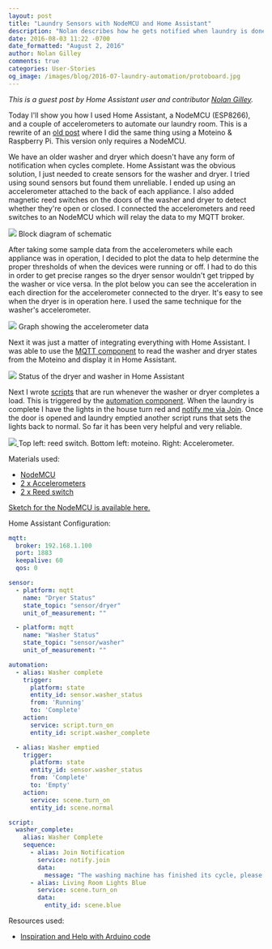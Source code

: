 ```yaml
---
layout: post
title: "Laundry Sensors with NodeMCU and Home Assistant"
description: "Nolan describes how he gets notified when laundry is done."
date: 2016-08-03 11:22 -0700
date_formatted: "August 2, 2016"
author: Nolan Gilley
comments: true
categories: User-Stories
og_image: /images/blog/2016-07-laundry-automation/protoboard.jpg
---
```



_This is a guest post by Home Assistant user and contributor [Nolan Gilley](https://github.com/nkgilley)._

Today I'll show you how I used Home Assistant, a NodeMCU (ESP8266), and a couple of accelerometers to automate our laundry room.  This is a rewrite of an [old post](https://home-assistant.io/blog/2015/08/26/laundry-automation-with-moteino-mqtt-and-home-assistant/) where I did the same thing using a Moteino & Raspberry Pi.  This version only requires a NodeMCU.

We have an older washer and dryer which doesn't have any form of notification when cycles complete.  Home Assistant was the obvious solution, I just needed to create sensors for the washer and dryer.  I tried using sound sensors but found them unreliable.  I ended up using an accelerometer attached to the back of each appliance.  I also added magnetic reed switches on the doors of the washer and dryer to detect whether they're open or closed.  I connected the accelerometers and reed switches to an NodeMCU which will relay the data to my MQTT broker.

<p class='img'>
  <img src='/images/blog/2016-07-laundry-automation/block-diagram.png' />
  Block diagram of schematic
</p>

<!--more-->

After taking some sample data from the accelerometers while each appliance was in operation, I decided to plot the data to help determine the proper thresholds of when the devices were running or off.  I had to do this in order to get precise ranges so the dryer sensor wouldn't get tripped by the washer or vice versa.  In the plot below you can see the acceleration in each direction for the accelerometer connected to the dryer.   It's easy to see when the dryer is in operation here.  I used the same technique for the washer's accelerometer.

<p class='img'>
  <img src='/images/blog/2016-07-laundry-automation/data-graph.png' />
  Graph showing the accelerometer data
</p>

Next it was just a matter of integrating everything with Home Assistant.  I was able to use the [MQTT component](/components/mqtt/) to read the washer and dryer states from the Moteino and display it in Home Assistant.

<p class='img'>
  <img src='/images/blog/2016-07-laundry-automation/screenshot-ha.png' />
  Status of the dryer and washer in Home Assistant
</p>

Next I wrote [scripts](/components/script/) that are run whenever the washer or dryer completes a load.  This is triggered by the [automation component](/getting-started/automation/).  When the laundry is complete I have the lights in the house turn red and [notify me via Join](/components/notify.joaoapps_join/).  Once the door is opened and laundry emptied another script runs that sets the lights back to normal.  So far it has been very helpful and very reliable.

<p class='img'>
  <a href='/images/blog/2016-07-laundry-automation/protoboard.jpg'>
    <img src='/images/blog/2016-07-laundry-automation/protoboard.jpg' />
  </a>
  Top left: reed switch. Bottom left: moteino. Right: Accelerometer.
</p>

Materials used:

 - [NodeMCU](https://www.amazon.com/gp/product/B010O1G1ES)
 - [2 x Accelerometers](http://www.amazon.com/gp/product/B008BOPN40)
 - [2 x Reed switch](http://www.amazon.com/gp/product/B004PARDRO)

[Sketch for the NodeMCU is available here.](https://github.com/nkgilley/nodemcu-laundry/blob/master/nodemcu-laundry.ino)

Home Assistant Configuration:

```yaml
mqtt:
  broker: 192.168.1.100
  port: 1883
  keepalive: 60
  qos: 0

sensor:
  - platform: mqtt
    name: "Dryer Status"
    state_topic: "sensor/dryer"
    unit_of_measurement: ""

  - platform: mqtt
    name: "Washer Status"
    state_topic: "sensor/washer"
    unit_of_measurement: ""

automation:
  - alias: Washer complete
    trigger:
      platform: state
      entity_id: sensor.washer_status
      from: 'Running'
      to: 'Complete'
    action:
      service: script.turn_on
      entity_id: script.washer_complete

  - alias: Washer emptied
    trigger:
      platform: state
      entity_id: sensor.washer_status
      from: 'Complete'
      to: 'Empty'
    action:
      service: scene.turn_on
      entity_id: scene.normal

script:
  washer_complete:
    alias: Washer Complete
    sequence:
      - alias: Join Notification
        service: notify.join
        data:
          message: "The washing machine has finished its cycle, please empty it!"
      - alias: Living Room Lights Blue
        service: scene.turn_on
        data:
          entity_id: scene.blue
```

Resources used:

 - [Inspiration and Help with Arduino code](http://www.instructables.com/id/Uber-Home-Automation-w-Arduino-Pi/step13/Washer-Dryer-Smartifier-Water-Leak-Sensor/)

